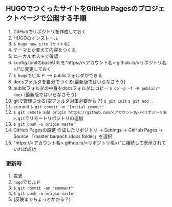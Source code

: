 ## HUGOでつくったサイトをGitHub Pagesのプロジェクトページで公開する手順
1. GitHubでリポジトリを作成しておく
2. HUGOのインストール
3. `$ hugo new site [サイト名]`
4. テーマとか変えて内容をつくる
5. ローカルホストで確認
6. config.tomlのbaseURLを"https://<アカウント名>.github.io/<リポジトリ名>/"に変更しておく
7. `$ hugo`でビルド -->  publicフォルダができる
8. docsフォルダを自分でつくる(最新版ではいらなさそう)
9. publicフォルダの中身をdocsフォルダにコピー  `$ cp -p -f -R public/* docs` (最新版ではいらなさそう)
10. gitで管理させる(空フォルダ対策必要かも？) `$ git init`     `$ git add .`
11. commit  `$ git commit -m "Initial commit"`
12. `$ git remote add origin https://github.com/<アカウント名>/<リポジトリ名>.git`でリモートリポジトリの追加
13. `$ git push -u origin master`
14. GitHub Pagesの設定 作成したリポジトリ → Settings → GitHub Pages → Source 「master baranch /docs folder」を選択
15. "https://<アカウント名>.github.io/<リポジトリ名>/"に接続して表示されていれば成功



### 更新時

1. 変更
2. `hugo`でビルド
3. `$ git commit -am "comment"`
4. `$ git push -u origin master`
5. (反映までちょっとかかる？)

